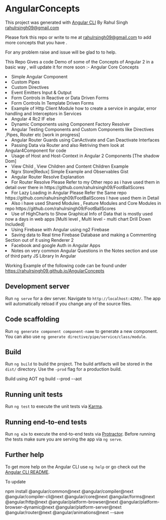 # AngularConcepts

This project was generated with [Angular CLI](https://github.com/angular/angular-cli)
By Rahul Singh <rahulrsingh09@gmail.com>

Please fork this repo or write to me at rahulrsingh09@gmail.com to add more concepts that you have .

For any problem raise and issue will be glad to to help.

This Repo Gives a code Demo of some of the Concepts of Angular 2 in a basic way , will update it for more soon :- 
Angular Core Concepts

<li>Simple Angular  Component</li>
<li>Custom Pipes</li>
<li>Custom Directives</li>
<li>Event Emitters  Input & Output</li>
<li>Form Controls in Reactive or Data Driven Forms </li>
<li>Form Controls In Template Driven Forms</li>
<li>Example of Http Client Module how to create a service in angular, error handling and Interceptors in Services</li>
<li>Angular 4 Rc2 IF else</li>
<li>Dynamic Components using Component Factory Resolver </li>
<li>Angular Testing Components and Custom Components like Directives ,Pipes, Router etc [work in progress] </li>
<li>Angular Router Guards using CanActivate and Can Deactivate Interfaces</li>
<li>Passing Data via Router and also Retriving them look at Angular4Component for code</li>
<li>Usage of Host and Host-Context in Angular 2 Components [The shadow Dom]</li>
<li>View Child , View Children and Content Children Example</li>
<li>Ngrx Store[Redux] Simple Example and Observables Gist</li>
<li>Angular Router Resolve Explanation</li>
<li>For Router Resolve Please Refer to my Other repo as i have used them in detail over there in https://github.com/rahulrsingh09/FootBallScores</li>
<li>For Lazy Loading in Angular Please Refer the Same repo https://github.com/rahulrsingh09/FootBallScores I have used them in Detail</li>
<li>Also i have used Shared Modules , Feature Modules and Core Modules in repo https://github.com/rahulrsingh09/FootBallScores </li>
<li>Use of HighCharts to Show Graphical Info of Data that is mostly used now a days in web apps [Multi level , Multi level - multi chart  Drill Down Included]</li>
<li>Using Firebase with Angular using ng2 Firebase</li>
<li>Saving data to Real time Firebase Database and making a Commenting Section out of it using Renderer 2</li>
<li>Facebook and google Auth in Angular Apps</li>
<li>Notes on very common Angular Questions in the Notes section and use of third party JS Library In Angular</li>

Working Example of the following code can be found under 
https://rahulrsingh09.github.io/AngularConcepts


## Development server
Run `ng serve` for a dev server. Navigate to `http://localhost:4200/`. The app will automatically reload if you change any of the source files.

## Code scaffolding

Run `ng generate component component-name` to generate a new component. You can also use `ng generate directive/pipe/service/class/module`.

## Build

Run `ng build` to build the project. The build artifacts will be stored in the `dist/` directory. Use the `-prod` flag for a production build.

Build using AOT  ng build --prod --aot

## Running unit tests

Run `ng test` to execute the unit tests via [Karma](https://karma-runner.github.io).

## Running end-to-end tests

Run `ng e2e` to execute the end-to-end tests via [Protractor](http://www.protractortest.org/).
Before running the tests make sure you are serving the app via `ng serve`.

## Further help

To get more help on the Angular CLI use `ng help` or go check out the [Angular CLI README](https://github.com/angular/angular-cli/blob/master/README.md).


To update

npm install @angular/common@next @angular/compiler@next @angular/compiler-cli@next @angular/core@next @angular/forms@next @angular/http@next @angular/platform-browser@next @angular/platform-browser-dynamic@next @angular/platform-server@next @angular/router@next @angular/animations@next --save
